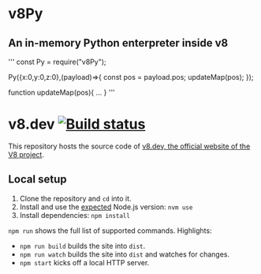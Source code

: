 # v8Py
## An in-memory Python enterpreter inside v8

'''
const Py = require("v8Py");

Py({x:0,y:0,z:0},(payload)=>{
  const pos = payload.pos;
  updateMap(pos);
});

function updateMap(pos){
  ...
}
'''


# v8.dev [![Build status](https://github.com/v8/v8.dev/actions/workflows/deploy.yml/badge.svg)](https://github.com/v8/v8.dev/actions/workflows/deploy.yml)

This repository hosts the source code of [v8.dev, the official website of the V8 project](https://v8.dev/).

## Local setup

1. Clone the repository and `cd` into it.
1. Install and use the [expected](https://github.com/v8/v8.dev/blob/main/.nvmrc) Node.js version: `nvm use`
1. Install dependencies: `npm install`

`npm run` shows the full list of supported commands. Highlights:

- `npm run build` builds the site into `dist`.
- `npm run watch` builds the site into `dist` and watches for changes.
- `npm start` kicks off a local HTTP server.
